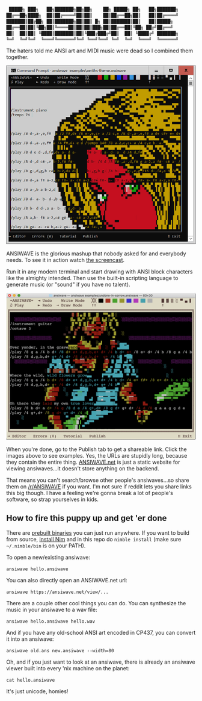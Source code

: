 ```
 █████╗ ███╗   ██╗███████╗██╗██╗    ██╗ █████╗ ██╗   ██╗███████╗
██╔══██╗████╗  ██║██╔════╝██║██║    ██║██╔══██╗██║   ██║██╔════╝
███████║██╔██╗ ██║███████╗██║██║ █╗ ██║███████║██║   ██║█████╗  
██╔══██║██║╚██╗██║╚════██║██║██║███╗██║██╔══██║╚██╗ ██╔╝██╔══╝  
██║  ██║██║ ╚████║███████║██║╚███╔███╔╝██║  ██║ ╚████╔╝ ███████╗
╚═╝  ╚═╝╚═╝  ╚═══╝╚══════╝╚═╝ ╚══╝╚══╝ ╚═╝  ╚═╝  ╚═══╝  ╚══════╝
```

The haters told me ANSI art and MIDI music were dead so I combined them together.

<a href="https://ansiwave.net/view/#name:aeriths-theme,data:eAHtXbmOFDEQzfmFTUYi5Npll0NswiFABJAgSFYE3CBOcQjICBAiIEAgIchI-AUCUv6EL0GyXVWvDnfbPTPLIUY9V7dvl18dLtsrW6uba5sbq5vrq_d-fnzzV10vOy-fwt90rWyt3tuxsrW6ufFH91Rp7dlsZWv__s319Xs_P76Cy0fw16sZR5jNVrbWMm3-yX0oJS5F_IM76-XPjy-pb6Sh8WmukotobnLEHAV_cwqvVrbWD937g_twBsX_A_stHknyDIrO7Rp2XH5q8ND0Wums2cpWykv60Xeiz-A3XDP19Qf03EvTU5m4eMilxjXNi6Dh29X3dYk1K6-fH1_mIfyH9lSA_L-1nxLw3aMuiCFu5kZCGSHUuHBPpQ0davoUm0E9tUkK1chwLr3JxPQbrjLE8OJuXF_d3Dh0b5_8vC0_78vPx_Lzifx8JD-fys978vN6mBikMJOfD8MyXA5TeDCNAssItFSUCQnJyXSV4pKmg4djmvuCAjT-ERYg7B8ABV1UA10KfQ6UAL2bOs91_yH5uWECzAE1IioZWeklVs90JuEHY739Dz0Wcl1Mb7TnFLTMCncwZfqd1BA01HKYAA0L4cLIYfGHQmYYR9xxgv2qKQ3qh81oxiJGpAK68rxMbVLooPSRSXZ5F9JPubnw_gn4rowAJcIUmcZz07B7DAdV_8ygRLXGDDG8-BE2CwpcJsbv6TYvaSy4z1SHvaM8acTQH76lsWwA-WwPhQjoR5qp-3BfWlZZBh6UBiiRA7_6-fGt7cwBOlnMJdho1RjHIYEB3g3FmxchW4QUDocBrsnPPfJzd5hFHAAYNty9IT93mowzhRaY3txYzVnwvxSG_6UK8L_9AyFTjvwvZcr_UsH4X6oz_9vVnHtqwUrI1Ar8L7VUJXcdUj-72lyyxbSZzm-onFPbRbf1ULvoGk1twSEqaG_BdgrRLajzG4qn6zAUsr0sVwaeTS1nOy21j4Ahqqv0ygFVlvSPy5L-6ZCcQ_pHOayV_6mkG3RrOWy7Du1zM-i3lju_ZWaIWiHLTTmWyECa4SrGHchOb1a21jY31jfX1-5l0XpjlW1cvmyGcUviWkarKTyx-AWX5FUMNQfENILVWJamUxWV_2WGDSNzHCKS9u0H8Cg4axhoB70hNqVTGSp1MkBU0kxmCP6X-pX_JWNEJYe1gXZZbS7ZEHMdYpkaqtsBmJ6tmban_1QC-k9l8M9dheAWtQbcCiJKWVxh4Rb11nBaxBzhFjXYcESpYByR8NACF1uMGDwwhNKlrEXoQLI3WVRbMKwtUYnMDIow_g0xqbek4NMrVWiNmRDYbbidjA4WcgrMOOZVDN5cUWcpUK1tlVGsXaBfGqYmBCBW_lnqVkjS5lceCndeRF93GWG3gWPBXeBCcdiYeUGAAeZVwbZ2rjKErO08pj2VCf9WNzfWmKOulf9Ue_oPaJ3-A1qn_4JkcXiqXQa_tYkQWcVWnfwCQbknx0VyrCD5gGNJr_Gt1HGkkxAQCiyB-UpZz8pnjFoKozSaIYhhyJKkRSWDn0tDreVNFjilibJLb8uPyvPo0nxqkGu427H2gywGdZgU5G1mnmXSQIkLPjFvTrVaU8VmTl0ptYy7Gko4p8n7L1CkYr6VZFKnJ41qWhrEtaWmXXBvt24NhVwwIzJYaBlHzFhEHG9jRILI-b_A8RjjakuP1Cwf3jWpRe1RNhRwgDb-FUScj8GM8q-bTaHaSk-E3N0Si2z7IK1Aq2xrnMlCR4c4gSIAzdknDWllKxOmKr0X-_LNJKipxib1XDVkrQWUXouQjcBdWNCBxK2AXa9tbohUkNIpPNEJFfMJDSwrLN5_0-mvb4gR4--3WmYI0qlfpPCOCQ1KPYfaKi8GFYNEG_EzKiUs6mg2S5TItghFZwU5gkUDmh3FDlT9vbJFE3vp_yvSwBUJUVH7e5zdJuTW9ssMCR4bZQa4C9HgbmKBLgsnX4zqqlOFiXZtOJjEyziVRVSxTbVwdoGl_F9YTvzcpif4GseH4tHIJOzsFSLCquikeVjCfHbARNuYe2DJDEKl5K2q-HJlq8pryBANtw76WwHfalPPJ8sfk6WB1C9OWR5ogTSaXZORe23qeGsfCSkYblruKtEhH8u81cwjUNF49ioS1eBVWOWalFFr01q_2c4Li6BcswpreAfcQvN7yyuAL-zfLwrxJMGAWZeEXtycaygSFMWcZQIqN-vuLfYEvIqjEirGbG4wjogYTbsQmkJyMlrrLwV7WUQFk27uQR5ZOe8s9bz6-fGdEQWyeUVLB8DoUxCSCvJP2x3U_xNFBGwPKwpum2wwak-ALCDa0LyrjQbpJsaOWSjVRkNuxNKn2gfaTdrtZWmZxvRKjVWHrCaU_yexJpYGBOziqFZwAekgFUXAOv-30gEzlbEyWrFjzEgPbVKXmFSdWRlbX88g4MC-yqQDhh9w5IBvt0WcYKnwM89w0_DqgI70fcPG4wrVSwI5e95Zq5N9GDJ4xWJJhwMdCG36ikcJ-r9irvg2SenCnoVXFC5Lxl-CaWZ3a5v7k88UIqww6z6wdrPiC-TPiY8By6I2Eqdeui_Sidx7C_dgSjpw-IZL5llSVFHqN9f3M5NN9-lm9llKd2crWyQaQj-ziaWsL0nsmUqYy_6KpAnm-qTdy1RRnm6XWQ_U8F3ttfXAzwcYzq7s_4Zsyk_XmUhV3Nc9tKPmsbeftccseFSVjxk-hB3i5yJTUIOlEcwErjvREbqIo8oulGw8CCa4FCVoeOqpNODfrWxtHCK5lmFhZWujkHsxGqZ_OTccTZCW4JqVTN-Br4iZpEOiFxEWzUIktXJqaflOTuZdMlIW8gYgRILGm6mRMlErin5VaLmsAowQUuDxzcrWWk65jm8xaS8EEAvVSIvjSg5DLxEqIrqlBXArWwBZqZkF4VidcJdYglMQbLFiQya8pSwxtiEYA-fSerrwud85KU0z9D8zQuSZM7btlrbz40pREFbQ3eYiFaDExsEBl3UwopKwCW2zzAuBNHIb8S9WbUYBchT0RrNohFiUoornVwCSId1jXyhnimylIOJOA3pli-m2RbM3hBxeoGUX1wsmQUfUbohmIpV4YNAKlimz1EDAM_PDSVMxQ2DBEGZECUjFlqPN_AUlXpJMoOCzODKQkFOneVxvu1hPEHNZfAxIhiZTWAzDrhEGV6Qrl0P3xZqa66BshcnsDKAqd22yRbnil4BY5IrI8I5x863SFIgPMoyLAJceIXEIWUShsatRxWA3IoFB1SDo9vLb7Ds9ENYDbLGUuCBETVqlqPw0M6F13-okj9N6q_YamA7CWVIGOTVWzONFjZWk5NKArVO9xTwiqUj8gSGlJCWO5rHynZ0HtfiYi5BHTmVUoXBsBklVmlyu-dtdZva6IORbLjiUg_muYpkDjLPrQjs1dA7aqKU_hewE0h3ol9bMGgMq5eWTVx0hD-Qmrk9_IzbqbheWuX9_oosZiRowCRJbI1DI-G3QCCnEEluMUIsyfcfz5jYxmIS3jnvUCePm6GWauCNQHl22CcD7UhAWnVVGrpWtpJaFdhsbLu1ElIg0USfjPUM5mI-EFSDQw9QgyCH0SC2XoKpooCFR1grXkmgZYcHo5KFJhpQDmxsH9Nzp_gPKBDsQYp1Dbhy4d-eZH8zFIllX6pa4AGfgwv1RAFyAj4rRUdtmjL1GCb6cPs5ddl0axwWrVRGyeYhJqVhuQ0nWkAXYobRNlMnJ8CvlCc-BlYL0kns6K1ts88l0F3H-RBxZqBDGHlHI9m8NoW0CA2jZCNMQYBSbgVXEknEM_23oPlreDdhfjQZCH7y3z6ZqeAd_EU2nPJJC5Gi8ePcqLXMxcygKH0tE4giQ7VFkSQg2VTKDBUeNlqPBgGgmEACrEQDpWWV1QX1cLA8yK5cI52g8QV3dYqUgS-G6uJgjAUi2O2uDco0Eii3foSZfZCpgc2ax2_DySOohRRrY8RDK1w6zErs80Y9BULGM8m5KdfCjlH7zCpH5MXDUfhkjY5LshooTZwGmhjiF2EIB6cYVioE6TtdmvD-vVATAnPJPIFKkRmXqTKNJM1y_7o3mLxypDQwpFGHZPpyHEKJillSioZWmr0T-ADlLNGI1s1cVOSz6Vp6Y-FkIlZktJRJZyJQZermLauf2ialjl7Y_0Dap1ADa8h0gMak9detMedpWQxBeI3PCO3CIU7xC5FV06Nd0xghN1ZK77zJcV7N-56ihRiVwh-nFzAZQ29SpJ7jEKrVdYqwLEFsZYmSeCKYxS4jxuuAZ6g3sPI_uRX_6fwfXpDLPd7OWbMQPlKYuxKhnjIvdzstgrWqqQpPMCxKuZ5z01gy-0AdWhnHZ3jIXgKaZtRSnxrBVRYMBS6O9GKvJrmxn6oLZm6adpZcocqcZQFnn9CFdb_LnytbGevYuKL0gJifE_zXuaTWYpL3tVCjORljdXPe0nk-FkEM1UomAnlXYaoVcnNnLuObwb6LIzY1UcVEXjOjBRjejQ5YUw2JoPQ3M9jSx4VfzjcjwmK39bTgBAOdf-RPGlSZMNiik3lIAuISb1TGT-4wf2_FUJtyLxFB8HFRFTN1khEUikIHFpmEkIxVQQURwBX8ylFTQvAeeiNaihWII3GPYSG4sJRtipYg4mgJDhjc6k78Yg2_7kFGC-HyYa9BREJfHYkwYDD5SKvrxgZrqw8-PH8Rbw1AIOVAoBuettc4nEbbLNnEpf-PexWDP_Z2pUJMBm1m48kXWLxUQiMuGWp03S-fcDsrmQU2pBXB0FNEKinJ9AOujb77wih0HeyBr-3-i-Ea0qEEM_vMKBsWihoQCIXamA0P1xYHG3_1A3fiqXe4gdygNIY61ihkuEtoM-WgYQoqzYCR-k8o3JlReydyoJEA_EjXxRjIn2qXF8YxHm6J08qRVlt5WAp_XLRaHmKKOERLyI1pJYoZwsi6AqIOSa5nnGaYfJS8iloUugMlGj15molrzLcJcqMNbsgPBjF1IKEIrmapNgxvitVtSeZtClYogNRxLeOHpDObRuHm4HZOWjHX4U2aOAObinzE_ztqRuZhimDF_MGQaE2-AjWY-2o1WKywhOOWxkD2AkBsr7YaHAd6H25loyxIAQ_riY65wLmMuzV5mN3M3i0LmvuzFDu6KtAzKYZ6n8ihQjXYNpfqbvrH7UM7iW5gJZyXsga5MSYJZ9JTHVI7CGnkupllPVHP3wrzSgmbbzySnc5603snK9MDlwFNlbXN_MnLoriRBznhjkVBpfJhR-BT5kMieyALKTJiZbSZGTRi5FDejkv1uvHKmNiuhseyVPaMqYlr8f9X_H7Imdv9Xk_AN5Rkp34hUabm6CxWcE1TGjeLvTm1lr3LEUx4VQjoGQVncMCNWYFWW1Gih0LhSg9amYEeXj7ay5ULJyUjyKCtbaXBYWh-4MPQEHGTvsEKqOCxxiZY2V7xFKCqrPJKOKhyDy6I6ncKgKqvFOc9Wm3SWnI6aseEuYPGOK2dkTpSDcEWV9KHQCOApdb0VA8WXCZMXpZxjkEKtEdiq0ZECgXJDqVLAImiPf69UtF-meX4X7KbGUMTah1fahCjoLHq0tcdZHRd94gpNr2xtHLLa0YyfOlrHFNXIdBSviT6i-ByDesgta4pWIypURPLkgDDJoiQI0n2zkVxoHq1WPO4Zr0tqxddfiNvCpUBiUVnIS1-AGmUjpEy-ySbOfgRdtCCJWoKjKbos7AqXBEAFPF3ZyqSLhABkaOgjSWoIHtZYEBHcEM0ZaiMF4x0vlXdyJ7tpMSNVBGAxzgBfGXHZZRoWvRIZYq9oqyTfZu1f5Fet1JBGE5BjqHXzLo2yjiDxcO7Q6TCL0r-ivx6E_BN-5p7LBBlqdUOYKgy-CqC6qxPZpMMKuA9hDNKpRrZDQHHhcrH0gPMdTObJ-CN7iDPuIfwRQtIUjaNSKbcYw-h3rvWgNan8VA_MivDU7kTH7COote7ijtShfJtLIGQaWporFa10tCuJcIEaTbB2XUA3oAtoNzG-oGcBEIeD8ozKjH4ByOnNv7TioPRx4a1YexIEAQwRD_k-Z2Liq_53tBMH5wV2UGkeGcb8mEFPjDXAk_VJ392EJPye7_wFsBe1rj23vvgrIr9VFApzCYUXZReTQrHYPY5ig5Z288YlZ9CIcEsG2cFDQBAUHq-BsPWuBFK1F0FQ-hNQqELjonTL09DsVMTPoNHZyh40GFE5sHqUjpF9sy8Rr71Ui14nErYp6JzOPsaL3BzQIxwP_FjKLBxzhDLZAqhHNjmW1oV6leskkKCiUurNMeoUkBecSSYP1Sey8HRWbCeF0pj4kPqESi1VySPHgLkssdRnAgnNmgBiQ40xNO1YE9zPUgePE6PHGHOUU93sHHivEo_lX577qD03Pv-MV7GObu5s3UdhIT6Ng_W1zY113L44_dfb5qVbao-6fMtuT3cgCgr3za7x-w9IUnZrOngkZ7_BI_YN4UHmhFc1lAnUaHWhAjZaEi7DtLhXxpb2gFcxedrhmJY2KfkFZISAHfCowZlPvmmkjgpxEi_oGpzCUC3_8HOwMjxpbPpiowTEQ9SMWOXBB8x3yjCd1wIBl9m-C5E8cwRNbLTJvaG4l5l5KK5cgFamPjWNoo0CNHjWpcKWMdRIJAptLEufNSFGnVaTsil-zBmyjQGtKJqqVcBgBlRfSnRvokYzOoQqOUoZ7DzyhDhx7lAMZalT55VfUDHdbo4xuk7Lcowy9VZ4jdqypcdGvPD_WTae_L-wEXMrDFcPXAzfRiTmE4-TV4vQiOBHmt9T-9fr1fvpueK1wXPLTe3zsfTH4vstY_Vzv2tsX_p-E9uMEbK37DtqKr-DvE5KzkeqJfW24FdeYupPD1SJcspud30baGOV1v1FO-RPSjIH8oQWBFInMvhAVNF6R6hg9f5WwerdroKNVABqMdJoKtWRtusuAYUdbUkIO9qcEHa0TSHsaMNmXwDeoHdJjaeF46ahIjE7M-rpKA6uDjD53YVRBzcPBWdybyOfHKMRqsI4Vj1qidNcefozpXitQFiLNrGQbSPFRevrLo5mVdrRaExRbTAQxezrcYzZ3aTp8cTOp8e9w9OHQFWd5fsim5qDjoZSDpLNBVR7osyZTA9QDCQzradcMpM7TSfTPYKXWqnuEb7USi2IbqYASZDMFFQJkpkCMfTN8vh03VmcCI363G7JUaum0OiuZzIHbDHaoGgDKF8DKqU2QBJsoW3Baot64wQ8X8EZFHGOhf3Qyzoda2HkErHHZcXE32JRjGrqbDE0iRWZLSNbJDhFlabVM2ZQylnFrpN0PLDsaNO2azmacQXLzkTyZEOjWH-XaeBp2w6dWk0aIlnP4bTB9B9OG0z_naXEKOzBfACx6S5L_zQzP0e0rEM_tXYD_dRaDdpShlL7eQ4XxDeQC2IP_1FBuBkGi4PltipnEJD6OGx1G3S0I1zodR58Bq7EPm1MYYMNCUlzFqGBrC3WWHPHsTxBt8Rq6gsXq7VbdKzW7tGxGshKxwqFkrZYHfVytjtwMeB_5tTUtqKQ2mIPnxyPV1VAO6L2EgRE7aWKeQtMDdXfwDrzGsq2xp9YeI5vFa_2-DW7WX8KvZjjU5jeCjU9_Xe0w_y16OUUPoVeJPcp9KKfT2HSWFYp9KK9T-E_RcXm5P4U5qeo-TFqnnZgqJynQzmRefp0AaAPiUznXKppJ0kKPpk5qwT1mgcDdUpz9hWkNM8Y0CnNg662zefBWZvWPIgbVHMR5KDKNze12wTnEVq2odZQUjt7O2-qCx0f5oPnXBYxYoK0Q_P-ItNeZrnn4cVjaS-z3ItA5Fraix4ymPYSBg6nvaSxs_S-_FvHznL6sjg4TTGIz-95q2338WwNJYzut7KyVq2p0BEqczK0KZ_Mv-AG7nIyLK00Khu-WOdWNcmkWzCtvKOncIywXx6D9i72wM0rRXj7v3DqRk-pVN1zu65UX5MnPKTMuW11mLB0frZJJpBkZoeLDtP91lkXF0_S0bi4X4U0PhaqdsmCwPJrmbM49sQY6FCcrxEWYycW7CxCdVmG4q7B9EQQkWcVFCrG0zx8VyFRghsYhMHETApiZ6HwPnW6n3QhMAtqox8pYVY_spWAR2FevgeCh2Gi9FCpOAqPg3kZec6nqQGYvCIw8X6yKuGcuneWrQVSUkctkO_oIFClJXQgS16qxjmccghWdvRaopVm1IGailehA1u8cpI7TU2o8eaTDo1gFe4cqAyDIUeznpCmMlINhhwhHlX7kZ5UYUc6VIVtqVdoVB4J21O3kfExubwjvbu-Rn8YOb2FYCQLD8T1sD1NUhnoYdieJlkWGfXUrad9R0B4Qhl49LU1cWzjGA_eWZgWINq2wrQgmGr55uJ0dxWUqrm_plQc4jR3xZz5tA0DHacNbuRjSuko1ggVCHrSx8bqJrsXT6ojVHRM-Aoz30zubWmVu7OSNWbuTTI9EduQOIg4uaiTc-wY4zpiLzFxxDbWE0Rs40NBxMmN0yboBBEnN04fuC2ijhO6g3Zs7esQ8lFqM4zVbQqjFhnnsuxXUQ-4GDuXV-Nei6u9ZO26snXxQU2yHxibayhDt1-JV1HLSnR2ZuYT7vGIbd4FT--OAGd3s9WN7ULLsnZFq8pdODB8BaVhe9M7XqNSXa6OVj_ZwdbtUK223u8zzCrX5CXbtdSxzbwvt1aL8n8Z6vk_bDqS_gv45P8KU_ItbccyqYqV3OsJ-a4a-Oi_mgkuMgHUbECBty4hSWxJs3mmU8e8Jy-FJIv-gKWIguCYRJNRYFgfMB9Barmo3os2zrhUrHjd1808cQZqun0sg7SrUW8VQpkzDhp2Zxx0gVWcVoDQuBgHHaMeHk1m4c9Qd6Thmo22oShWj1MXrKPSG_-EWtBBVcEH5sRD000YflBXHIwRijiDMZqIa848QpF9wXmEcuhgjPb-G7QIDcZoGg4qxnb0eX9bbUepmlBmztbtL1XTqAXzqEhiHejjs13rjcYZHpwcs2dA6Jg90LaoPHsGo47ZxqMCswkrS9N6Fro3tNk0xp3SZFOQOGi5HhgIoveMviD6nIWf1m5z0Ztq-x60ChOYXIGJWOY_QLlk0-G0YcC5pTQa5a7BNOZoHU6jRxiKWoe3oXZGEuWO03PuwUSXpwYDj7XxgDNS3smVPJQqGxRWTDWwY7J2cLI2HCmCskNoq0xKi8tX9konT5zooFyhzrTN8VvZUBPtKtFyctqQr7aD8cAF7lzaAgMh7AaI5j6YefIR1MazqexrD8vw7R5xyvcJ8ihb2eKez3gaB9NYZZP1tmt79h8sBiDcWbac1aW4A9lggF3RLUAJugWDnm6BahpGBPtmbK2EoZMbNinHoL0C3lpt3D4Cab0jFrAr-wgYkTwqTuTKhJCerq9zAH2ac-l45S0EMrxKuiF3CGKLIPkTiyp4okxNYevqhMP20kEUGUV5kwOlNc3UElREGAcBuagWJCSCZWQEMsK0VJKdJqQ-HaRGB2jC4d5VOmtcLjNEbZBAao8CcWIgkgyGG8k0Eh8r4aLtusaCDnaFDjpIqjpobfxR70lXKbbTyzsnck1_0218zUemhlvVyNQPCA2ytbY6wrNzNmTKhkLGdZucojWjgSaJRTZiOiRSpZ95IgxZPSG2OI7rmbQ8VcAiILWOP53WCbh5_o1aDVs9Sx5aCsvHC4gArGRPdU0grxHCUoKgFbLescxoZgtN2ZV4xVWmVuTPInZNka2Gtv6hQZlRrchI9maSt-zNJHnZm8ogSDeTNAY3Dzkti27adYL7y30R1_CRktp8VJC5ngw9VMqsfXhv6KFpFwC6_PzB0PMyLGl6YV1b6lTonGUKdGA4ELNWZbyrZF1cd0ADoi3hs15F45mmeb27cVgAYPDKzDMW2K7pHAysLEBjge2y3UrgTK_NaVPw5tS5PHa5romhCD1tLSlEMtL84RjJZwIFRhYf30Te3Fh1S8zHY5ih3RCjqwnD1WrjMSrDfCBGVz38rGJTjMYRAjH6S9U4ZNtL5aiM-BrbpQhNgInCQeDmyLqI78pxVB182phETFro_0IMmIvBYoYW9UC8Q9ceKH3h71qUweVf_gw1bolOJ5leC572pBgUCQeFQZY84CDDvN_jS22FMxIgiy-lknhykwiGShTMzIgXzRWPLNUnLMFwl-tzMkRyh2BOMkQ_o0IK5YgdTUC9lKhyrZ1R5Y-vgsqrQ3xR_JWWAOpSh-4ry-U0KutYXpiEqvwzYWv-mQQmEBvzzyQJ5WHmJDeYwiLBahVvRT6AgxoLtIPIz0AfpLLw_CoRn6VGMlHz8ZI0AESLkUYvNuLSUai2IA0BAlmz6zvxrIOjl4FmPZUNL7ZFV0jSeyIa16lROLL8K8C0JmE1hlN9WUezFAwHSxWREs7jg4JMtSHXKdfVtQaM6FkaAl8ebdQ1ijpZWpbWpKXa1H75qNNZ3gkXhDNe182zFHzEuKAI0IGDRI18dHo96-ziyypdoeGxKK8EpHmpYDZZUAFgsXlNxxYFu0Jiw5cQYKRvEzlRlVngQPQjCkxbDac2KAOKET8dAglR9BxSw6XU6EF8bJul0KD4zi5C1rvBug1gky1N-27CrSAUScHWEF0IFrMGg6da_2zvq1z4vsyB2vskumvbppJUg0dkywwekbSqHlFupFXKQ5Je10kBJkJI4clsbxKDFCvZ5bRhzOa-EpUrCl9U8hQOOnkwnG_vOBwZisfChf0RhAs7JwgX9lQQbqgdp9QXSLsSDlcBqGn6gaSVJjgWbrwIfem1lq-hC9Uam7FwDV2oFm2NhfODMA7X2tUN7bIUEhsCh758Ze8anoMkYUnNLg3kpBYnjoVrqKGa3KmHs56cQyE7sofA43UnPFYucI3BG4tiHd0agze2SndhuHHGh7CNMT6YbYzmSvT2L8RoIbTtz4Mss-0xxqHXxhjnyzZGTw8SZfWUa2KTTWwFVczu_CDTJnT3T8Te18ZK_O12mPe321mOv93O_vztReTbQ7k2bh8N67jLbasBInEWtzdit4iOuymaYbftonZVTBhvyawAqj5bOpVdgi2FznhKBjLncIZmC3bTTG2RD-QpywDhcOnIYHFAWwLYghdYwrR3ARnT8WT8bG8u-jc5ZJJTAdo1cmHI5iX2bTBHiQnkVTJxsClEGTCcDQJtG6FhA2xsznoh1Y5tG2S3miUbIpeKTGXFsujMk6Vx2PDV4w0cX-3GjALCMuOvTBo0Zan0X63l6pGtx6p-Rnq3TGNp9KX_amJMJwi31NRWNaKaMuuJGOQ4IfmwSsQy1foBdg0wywIY3KxvmX1kJwfhkZ0FbEvQzjDDo3C38oEErZBgHo5FZrUyLBI8t54H9vlY-mEbwvOwIQuTKTDKQA0W22Jcz4eJ0aSFwjUEDtyi4JUBtjr0Ksx7ySfzt9huB9GyGFjBLqsxGKavfn58lydYkpsTuKIsEM-gPrmGXKB0hluZqoS5IeJ0NImWgpXVDKlMJQCXsVRBbPAbh0ZYYeabemZRZjVNL1e6D6aeeUUIz7bk5tUiQC5mFlKo87TpX2hKpoI4MeuQDs_MpaLx5AlfMtGFc7ZJyMg5FzGHi662CcmTIGUOGiUyO23ky9V6zcEKld-btTbLTFDgbsf3rS8Y3U9uXdr9Ij0SF6FyyJ5Fm_woqbdxdKo1ZJYSsqErmYaHR2kcP5Q5VC1B1Uq0_wvJckWUPeSW9_okuIApcMgUfeDiaVg5SSEOv7ZJQ3yg3eOosjKlI_xIE7vw7VUnrClbmFZ4eDUrswp1MLw1fLXHCM-hictUFLqyyCvef2MwBZYtKkfyjUXqqd2wJDYWyfrBNUVS61-XmlP7mJg3J-ve1xSpJpjVIq3RwvziDtud7fRapg-W9RsxMI7cDgxB5LmK3UniOnJnZy2w2O3IG0Seq7Un1hkOfJbFFZ3IHpTGSyUdka1HelfkTkDVkaeM0XlzrivrjdEZJybSD6QwuQrDOn1XCqHqP56CZuVkUerkX7o4yudhegrzl2EqnmGTlEML6iaOkcSgOD0ynE2hYq_qTIOLMs-ggWTaZfnBZOahFUhmIsu2ycwDB27Zs_KbmZKiPF5Qk0Nac7c7PV5Q--vk5qmp7M4qirSylYENTRk9cGkFuYxYG0m3R-OI_QNsU2L0kWzEwTWZyLIva3mSlVzCqryMFCd1eJfXQxKFTyEi2xjS6yFv0iGDF1kvsngO2SajElmvZEfGEkftYYFGNmuSw1kdbYyj2hcvbr8w4U2awQEPH7HrqcUcvmelL5XPKQVk52T2ihWbrC8ZdRrv38Gdyt7MaMxNCX4RIhOrop6I4lUp1nfblh8LP_Fa5PwUdREkJXJfWd2AN7RvH92l9aF0l3OitaHuAS0KdQ_0LDc8OOQfQAmSgSIb1YIAmTjIAKc9qzxk5VDaoaoWKihuEEpPv_tQVDLteBOF4yS1r0klKDcPmY3aQo9VSocea04dWjtBmtCpqzgCwAxBqLbcjOXIzWVdc5qitLYZRNGuMMsq2ITqdxWMp-NiN8ymDLVHZlOUVqrjMmouRoXt6rbYT6wx0vioXlRO2t2xMVJXn0_th3mKOVdZKeYgntiY4caitGzSrurR-1YQnSGLL4IKi2ko-L3BiUGWTwKxlNeCyqqeoc3IklCGHlU0j8jbsPEkht5tI5p4ZvGHhLK5Jwz9Fc0-sxSdp2ALmy5r-OgETZr4oj1FeLJaHuF6RGlclpvflPnncEU0XTBXLJPHsJQPWgmXrcpppA6HrPgsc8yZQnAa3m3vR_RYVvBp4iteTobomB7TZitm9l4LoLwauaTiaE8OQaBjPeUQCkJZWhFI9cEZ3eItiEm-KfPoTHfhdkBCjXNek5aixaIxT2qy85YSiklqU6YDLRATBJH0Y_dKCSTi4FFoUIKpcPsIMgynyiVIVMlaUnXj5UAp4Xl9FkwLv_65E3oHggxazRqmhJszGpzUW1wqI7MfJKsVvGibu26YrtaiwECQwcmshgo0ZzQ47YJr2hi0muYemqYXtOg2GGjEjtiR0vg0YUPzys2mnHXgPl-OsY4WB_PcZXr9OFprMhu2QgzLSuuHiuiQ-DClwjYWki0KQ0cm82VADlOSWp0dEp8DSYw986yYJ35zhh1WrUfiN29444CP2RTe6GUhlr3AvY9rBMWjHitCLokhxfdemTp97iyNsWd-epLWp_P2W2_Avc6MaiVMKdqBDggoSwrg7Zrk4YhO9ri3gEiV2kpZtk_grUpoqwCUtThN2Nl1o6wZQNMoJaiWShRCRrFcmTnLzsVAMUJNIGM5ErN2yblIq2XrHd4FkHYGUSSEIXPPj9KSmIToGWg-5TQ02raBVAeOR0skDAWo56MbI5LSQf2b9v2hktjhSyJykaR1vtn5VvYLwXgztNvnizYSYj1PSi5GbQtDAeoFlAQ767jpFFiMwuXABpl0iL-_hjf3RIgq_tKkKOa5EyCIAJnqeqA81pAB7RxtOCJe6oVLCMRATmWnS1AEM4oqAlSqltYdAZR5BzEHHVRnQzzQ19xWVLq0L0hRzZA0yAO-4BkMq7zWCJlBtj1Ir2OEsq-8jAeHREhJQljzUtLYBrHlsEMlNsB4Li1AAwo380r3iKTqGEXopGHGkRPsWSXszRIT7U0pbNExMSIf2dAMQun5ukiAwSTkoa5V2WamQikiuGUTRMJC7HBFLlAQrqTm0vCEwylLmJmLE67CwKvpjDdS46RxfckcBNdycoTwcdsappZUxcK35GmuLXSjZX5yIYUxMwOrUuIeVCje6MomzpEEkjQJOctWQGU1CYwoTdDI7KVVZ6NSKu7RPEcuzapaQ9OZjOv9B-ScVEmWzlUtWYL_IJWat6qC9TBsPZb91a3Zlfb7UsTJwwdBsPB3vj-RMpvPrdUbvxmAwLNksfq4PxhLrQnupNnFaUHRrENEvgyjwdbwQhmwUbmLukFAjgEtQoHFgplpU8Mfbc9mJapBZsFtISQY0Z9vW0167ZdKCRczid6pLdu8OCrzF7NDZxE80WDM5CkwMmmRd_u5yiylwuZcKgoOXD1hIpSJA4doM_-sZM-5FnLkevNzWCxoqdwQIPK7Kg0KKjrMFMTlFAm5IWfsIU2kScmG_Rk1Qc5BbrVLhkBZsJSWscnQUqVGcuEpAeDfyMItfVKdmahJlmsoYvO53qo2Q6c-wZaHpTSK7upX3sWAoQ8FElAycPTBnJHTWBS1kdIX0ROTR1qmgxsWgHAnax-ToE-rLIGGlkBAMh4qUKboiY5KxiZgeRmakYYFexiybQnbnKuoU2gGt3bK0szXdWfQmrVGUQVtIjql16nBpzCP87UioZUKIaiR7hzdmdPXOW0Wk7WsTxpm2ZXYQthge02-hqmPWgcZo1htlY0X0NhQHGMdzx6LvXr5RDfIUXUDOKYakNoAwZXsWFvDdmmmN1FYjVnOkZsJ4nknpE8brDqKUwWclU0HBN2XQHCW5kQVVC2HbsNQPWcMMlCHPAwdWpbCMDXP7MW14jtga9OGbdpcJWyARyjkCDJQJJWFhAUiY0xYFCaQzugcpICFbj-GgfUkbeQEkWKCKgcWyQyFpatkR6RnC1cCqJnGgWucmgKCMp7nJTtNTagEsG7ONBDwQWBqlg_62Qagq2LK47DACNNkAIjHTEPbTkBFeaT9yhGw1fhA3Qjuspajg5i5hsz0U60NXqmxPFiFLgrTymYTdHl645uKJgIMMySX9_tQBIcygsM-EKcoJ0cOSFEBG68SX0TRVMLe5pl2KeITbghCRERzVFM1i8JmGtMsAYFqAmQDAsFdO-FREfvIDzAOJI5J9BeTIJnplHUNBFmYb0bQi8lQQVyFBqVboAW459i1wFCmvtAqABSxnURHE_ayUCmCLyDJCmHx2OG6sWnDg1wTD4Wy99Ian2tBFR7T5FsJTVndDG-VmZBEACGPHUK9qFQy8-VlLjNgjf_zEjFMNW3EPYUXGgFCD4-AhERoL8v7tDWMqzzfHlATCEpMWT3SCZLVAF3leogt15OFABge11FDsxDMnEcOlsYAW5lF5tB8Ese2klornXl2EJCUGS2GvHCeo5cVUmEVTaX-efDo9s3b9y_fnV15MTt6-dGTm9cf3VPeQakMrs1o51akHp2V434igHlgUNVWvFATT7jX2whCYdKaKIDslkcUyMgodZmvGu1JmVXNDXL5_uPbN25fvza78mL2-MkL01XQv6_fnz924cTJ1dXL1x_dfnJrdvPy7fuPrzx49ODpzVtkmKDX4ycvbt6-fB_uzGZX7j64eufJowf3b199TPf2r-5fXT24un7q-Wz289P3n5--__g2u1Sks89fzxw_O7t4-hgkol6peDuOnTt_phT-5u3L9_fOzl-_PiMqPLLj1pMnDx8f2bdv7eDVB3cf7H30eN_Dy1fv7MPS7Ll598GVy3fTrWsPnt3f9_jJiz25lnsv33-84xd1ewyb"><img src="screenshots/windows.png" width="600" ></a>

ANSIWAVE is the glorious mashup that nobody asked for and everybody needs. To see it in action watch [the screencast](https://www.youtube.com/watch?v=zCbS0qmLxj8).

Run it in any modern terminal and start drawing with ANSI block characters like the almighty intended. Then use the built-in scripting language to generate music (or "sound" if you have no talent).

<a href="https://ansiwave.net/view/#name:undone-in-sorrow,data:eAHdXUlvVDEMvvMX5vIkDhzYpgtl6QkQQhxYJAQc5sRSFtGhqC0gDkhzGKEeeqBUqvgtiF8zvwTJS_w5cd5705Z1NCO9l8WxHceJHSczGA1Xl4fj5pg_g9FwfGLw18AejBZWly6uLg_Hs4MpV11d6I1YrwYHo6XheHawJ88Xx7OD6exgZ3awMxgtXxzPDvYHI26_4RyoK5_ZwRTeCOCTd5tvt849f7e2nqMxGC0uri5dGHMb9J3ODib63UlINIMRFZN0RYuf8btLXBqOZwcTA_4Fsi7y-1QJ0oJE1s5gtLBK6ZA45fTx7GAXEGaYte8E2DflytOGKiGMsl6fLzEmYySWEEFhbk2pR7TeFBqfILOmbYSJCADcwWhxkUEIxxjKngIivk0a7a_UfRls7j7s6IkDh7CwZ7SvVCS5FEmbUNaKfsYF6a4g80sHp7k3WaQMP4e4k6gcb3rPhEqwrXyJkwQtUTvVL2Wn3nZYhv3MNA8Z-fpgCPqCf6lXsSnkpGEl8jJNzNgLiGd9UuW2QBYqfNe7XJBOGobGpIwtx_hl4LsORSbZI5FKizYwwcRKO8iqCfdL2QXYAyXf9vkLbEF1O00FjvAlBusQKrPD75SmiDLdlWHKsu4kEQBWEjB-Kqn_elzfNPEuiRSpLO-huvlKuJW1j9JsmahZObF7R_zmNNLg1u9kMFpeEvXlVgAhLwLov-J7zDzIyOd5Wmnj2TspFZ6IqCioSuKLpMM4tdl_oqCnOAwDXI7322_dl6j_Ip0NipUV0dKYOJIWbYI70xbU2uWcHcmZ5msDyf8yO9il3F3ApvqprR0DuufjENE-kWVaSczE1nA8OHaIZuKCI2TSWOXl4bgJWfNbBku_freO3-MhvzsYLfFalbkr4iwCkPVvSmRSJ0kwjCVNpjR0FKGJUMetj4WUJDD1xipRQClMwG7qvqDTkjjvN02SgYQmr-u4hmq6rk8upUfsatdN1ANiS4hNomuGSVPoKl6TLjFD9mDFabzhBeeuDk_VVL9DRwGn2Ko9b4-v7PGNPW7Z47Y9btrjO3sc2-NaCAwgNPb4IgQG6EC1xxkOIKeoUFnikmzB1MKP1kVfdGpVrWlTrdhRmTZJ8q1SqsKc3rs-9S7YsMenXeS_D5kNbF2Kx3EaVNHcKcIsC2geo06gzWjZhzWKqJllGQjpXdWQzGTAP2o-CX7np4degqURrRdQEChbDWdWtloU1hE6E6WFe8I069-eeukYlJICEslWJbNHqp-tmT0mLlFGBkLqaamnCb9CufTqHaBBMInmfS7Bhg0vUFhJojVN7ak87ucLZKZ5xYlyMgsBnRBDNyzvdg010IEw6j6Goxl04LMuYGdCuLF2hgKgJV6GTcQaFxpuUy7D1eUloY0euSw9MgR6JNqWh6smiuLGVEPOlI0Zd5mKkbVNw1L-RUz5FZGWFVY-qkySx4TSNRE6tbObQfu-tcf1kCvQt8BMgHApLADchlSAGwNbDgs8CVOJ8QurSyury8PxaXyhQvpC0PWFkM2KkcIAgIuLqwuSIlA5ZcHX0RSSFZfSp5Zri1JoCLgU4mFHGWJNR5njwhBrLS4GFaGscD1Ppv51yVlPAHjKQfp8TlRH4SHueV5GRSceERfzvApMk9hKXsElyBNRnRtmBU_KOyyeFX4eCWYb7YWY9IQZSctRcTlsP-Donace6ci2ekdSmn9gKoDJH6Z5mCAgFZCGVIBA0oZN0LhlYDa8YTQnfUF4pjfimdcl6Y2aS28EMNcRMPYVrr4TE-A9L6_Qnb7WjgbFD31flnPqv1dJaxYSjbYQ4a7EEM9eMF2PmJz7vsnTMyAAKWPDsnYfuQaThZQWTeiigFVSddV0SDcgGwDLK7w2Lza8BJPkrBQDbsesNNnmUQvTvGCwuefsgKIIGR-6C0ZGU9qC8z6aFXMTyH6kLjwTeurBEf8CkdeHJQ21G2QYl1pMKWQhbkypw5gQz2niJIe-esbND0v1k_no-OXtdrJ-1RIDO0zt_rRWb6xR9daDC0b213ST3hMZGNctbFFnacYUcdAkyyCJAckf9iXWNjFgPHnDTbZd1ARn_qcERkLTrScSON10TLEAyasS41x3fbqEbPZ6ZI-x_QeWXmwVzmNBfrBHsExhroxnOpinGAI9EgTVXwQjW7zmK1J-f569S830TvY3vFOLTlc6a4BSiEm5siUfaKiB88RsodMC05ALMVxaUd2t236ssdIARR2uTisxtrOxviuhAxoWUspTGtHsmWYZ-7fs5MVFLJPMWJ0M-c3nweLDDFx4tym2a3HjDUDfpW6tka-iQPDCVQHJZ57Yp3rcPKRn6yIvwHOUz1YbneUzimo88aMsSK_RVcKpcwiqlcsvV7dchfUBXVmR9a7dQmxeIiLbl2htheS9yoNUosqGcNTUy5RCUJZpo2ietmiS6Chz8jfi08ZlLeM0S6XM38bnNhk9xrZoTqsOKCjTBw5NLdUyi4u9QKVi7T2birUPonkbbWeFGH8pXOhfdXegAxrERF9k1eX8j84j6_ywzvuaO25B4cK7-fXKtR9MIC4FfWW1Ws6vbPMmdHJ9VRmWzJx-LSUzN2ZOZxXxVszaQIXM8zkV16NNwZW8CGLIFFpVuxIpjpX3elPoVRm_ActmNVN5ZEm82eryoo_a5VyJnOcCKYLL1uattq2hxW4SQYu3zJJFi7tmsP_Je-KAX-buodjZdPpAzFcJj82Md9xETXG3GPbjQic0JD4jBfjF1EjcEsTtcdPGKfQTsdXei18uBueLo5iJdmxKhv5gRO2CG8mcU-TdkIBhjQ6QvUght3RCJW-DUcGhwSBe7IlQ7FJAufVLIWqJRRjw7WXO2BhJpDTCNIM3p4OzwE8IBXdeNhkjxlwnd7LXK44RbnQfC4uTr4iNT32XSeWEc6UhOI8gnis_lIP-UVlI3WoImZNU-Cyh1_nY5i93JMdgMC-Tg7C0pCGwANwsMGt2-mGO7snJ5_NkwdL0z6qV3m2JxO_kqoH33INvyxaGTiFh8E4Nw3tentwi8E4ekaTOKYnCH2AKyODAvEBsyBOJecEsQaFnLr1ihecTT5hjfMxzjMI8h4IuspyEXmUtn9PEKz6XLzOGnZzQMeOCgyXoBrQohBTBGNGzFeSel6hFOeoAI8fUhh2E-ENepZaAico2mjWcZA7E9Fh8R2YExBtj5oYp8kt_Baw3re9DAQ3dCS0lQ_9TWLI0fmqek66RU3qgKo4vyCm9TdBU1TKtQ_UAIlxzKB1mfdRDYZk-bUUcOgycdpPdr-QrJXpzKY2kduRBo3c2W1H99YKd9P6SprPx31Gw0ztQaoSOgn2ong9ib2LaBX7OpueTnt4QO31AfwHE46f6-CH2Hly9IbZ7Lw8D8VgLsuD-0gVNHMwE7jNYurSECBWrGO-Jzn3O8QqmZUUSGgKwIiqHeDCPBXNNy3IjXMJkars2LdW8tXX3bN0jyzkV2Vcz0V2PQKZuu78A3Dt6nBoW3xINo1Hx6VBRWq2jda4HMeTIipmvEmefFurO1M-8ACniAYqUfhY-t-X9LGbcExW5t4wOpcOZC3HAZEa2D3vJXSb-jGiVUXxUQn1YVhQOSRgH1ZQR39u-EV5nU8kksKQk3kONJjmAXjrEhCUKyzt1sIhyWgSAD7loBEpyVszDEj13jPaacUF8HECaozJyG0F_1x1-1hPuWIfvZZDyPYGaThY4QbJjJBS-owzp5kO6KyHiQusnU__37TF2vJyyRzhZx9qd2KJKkd_UWcBv6vngN5sfc_3E77bzye_O8eHBO21mLpsQuIeQFQ6Q8-kBnMo2LaeH3hLKKf04OtWE_hrKiTws9TrJKRY11cKBOoN9ZgWssjxCSd074LEUSd7vM6LR7T2nZB9pYWMzLj_q0RMTCbe1m8sLvMPOHL3DzlxY3iLIjwzPFk1ODnFjyu1NgnSVp1dcGWOwS3E7iMZNl-J2ECtlXJRbpUzZuqOrUivfmLQ1Z56Y70EWyAPUcheyaB4WeMWmIThbMNkvKMOc-m5mvU5BQ8o5zA5oiEHMlJQTQov5eyRo0e5sKSp9oSFu4LReWqnYQmF_drRR52a9TnTk5FfUOQxuh6lTl4F6HVQYWd_86pmBTV5TvbAo0ilCAzzoRfTK3Mo8k-hcxnIO5fwvOQhWsEvBkRao_sr00FGr6NlyVAcYFqO4v6LPpCgUoIpUHUtyUpByC-M8eVWIba11gu2EDXNRC4R-7fRrrA9Jc-E1R7PtWiUKu4GlZsviUwuK3ccehzCsIbsczl08mU50pAve2IB2Jq6Z_87ezE-m57dy2eWA4qfRC_3MimYrFI-8cHSCrtPTfRWGqR6N8ZdYzMMys6zNR5C4k0IbAj62ZNk9gzt6y5A_5aLow_Wb6mJxoScYluQcQT5ORa_bg_scaheF5ace4PIouzkgOR-Ab314yS4o5UkgeXb7ZY17cpemBJOgZyNFmjiZci685ETxZTxbLcwsucoqPYujwryUdjeORoIVbEuepXQsSs7p2VE9Carpz1zvAVKSEkNbQuuCgZ6ky1SBRnVFTKvD5tHKV6ghwekyCn7dkTuhJEjMeqyItoAbK_haE-BIB4cgikKCNHI-TQej1OtyIrFN9IwfiGXmjaZ71Woir8ygk2-qoOX4YX6ujQ9a6lEl5_FtcYLDUKZIwjaOlQ5I5BgfZ0w-EfUgqt7Wiy8LxZ58qCAxTDcFziW9pCJHkYQl-XqvpgtdY5UhY8jpr4gvpfy0fSJucAh4kh5gjtdAEpXnYgqVWaZprPf9ocd8INFWR8QRDjaCmwyFwqC-XWyn2khC7gA7Y68PQi3jL-fWTsg_P2nmQyKc2ELFkktQugEnZmCdh_72273BSHdJmA8mL3xw0C5EAt6oUvFxycEd4-4Tu_wTo2zLo8qESTp7yBi3M6CVBzt6vrxbmNK9Z8IlL0juGnTmCrB3Pp1d5ifXK-BdfuHyYN4SsS4FTHf1ni_c9QMVx2NZ416Ftk6fb71XkQGOku6RH2VNNea66Nu8e3flBjDT0HKVV7QFGc8sCBA5w5zqo1E7Oxc3Ov133_HhyZZjg13VlrYK3VVYsJ8qy42k19zVoIBI9OnE3qQoEHJlYMDuRAztJicgcuC9nNuPzGbBp3MwVj-9Wjjk57-CTWP-7ebG-1fPXr150TzdGI_X3mw32y831x4_22qeb2w225sb6-tbzfZG83TjzYu1F5uPt9earVdvnq41CzRMLw9GC-PLJNgX4-Zmn7_ev_rg-o3h8PF4bfvlx61tK1d86B8t4L1pmob_3wI-GTGLw4WLw-WFS59mBz-aZvbt--zb93vNNS47m_y4de128_DmVQDQ40NtnLh65_6t5slHRutcc39trdnYfPXi1ZvH61dOvNzefrt15fz5hZWnG-sb5za3zr99_PT1-efv1tYXF84_2TpL9J57_GbrxE9nw3W4"><img src="screenshots/macos.png" width="600" ></a>

When you're done, go to the Publish tab to get a shareable link. Click the images above to see examples. Yes, the URLs are stupidly long, because they contain the entire thing. [ANSIWAVE.net](https://ansiwave.net/) is just a static website for viewing ansiwaves...it doesn't store anything on the backend.

That means you can't search/browse other people's ansiwaves...so share them on [/r/ANSIWAVE](https://www.reddit.com/r/ANSIWAVE/) if you want. I'm not sure if reddit lets you share links this big though. I have a feeling we're gonna break a lot of people's software, so strap yourselves in kids.

## How to fire this puppy up and get 'er done

There are [prebuilt binaries](https://github.com/oakes/ansiwave/releases) you can just run anywhere. If you want to build from source, [install Nim](https://nim-lang.org/install.html) and in this repo do `nimble install` (make sure `~/.nimble/bin` is on your PATH).

To open a new/existing ansiwave:

```
ansiwave hello.ansiwave
```

You can also directly open an ANSIWAVE.net url:

```
ansiwave https://ansiwave.net/view/...
```

There are a couple other cool things you can do. You can synthesize the music in your ansiwave to a wav file:

```
ansiwave hello.ansiwave hello.wav
```

And if you have any old-school ANSI art encoded in CP437, you can convert it into an ansiwave:

```
ansiwave old.ans new.ansiwave --width=80
```

Oh, and if you just want to look at an ansiwave, there is already an ansiwave viewer built into every 'nix machine on the planet:

```
cat hello.ansiwave
```

It's just unicode, homies!
